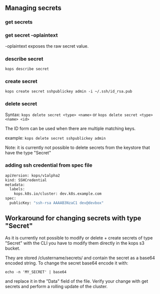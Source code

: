 ## Managing secrets

### get secrets

### get secret <name> -oplaintext

-oplaintext exposes the raw secret value.

### describe secret

`kops describe secret`

### create secret

`kops create secret sshpublickey admin -i ~/.ssh/id_rsa.pub`

### delete secret

Syntax: `kops delete secret <type> <name>`
or `kops delete secret <type> <name> <id>`

The ID form can be used when there are multiple matching keys.

example:
`kops delete secret sshpublickey admin`

Note: it is currently not possible to delete secrets from the keystore that have the type "Secret"

### adding ssh credential from spec file
```bash
apiVersion: kops/v1alpha2
kind: SSHCredential
metadata:
  labels:
    kops.k8s.io/cluster: dev.k8s.example.com
spec:
  publicKey: "ssh-rsa AAAAB3NzaC1 dev@devbox"
```

## Workaround for changing secrets with type "Secret"
As it is currently not possible to modify or delete + create secrets of type "Secret" with the CLI you have to modify them directly in the kops s3 bucket.

They are stored /clustername/secrets/ and contain the secret as a base64 encoded string. To change the secret base64 encode it with:

```echo -n 'MY_SECRET' | base64```

and replace it in the "Data" field of the file. Verify your change with get secrets and perform a rolling update of the cluster.
